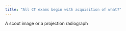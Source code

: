 ```yaml
---
title: "All CT exams begin with acquisition of what?"
---
```

A scout image or a projection radiograph

